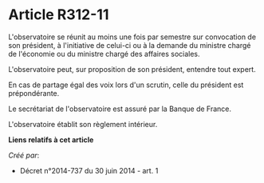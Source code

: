 # Article R312-11

L'observatoire se réunit au moins une fois par semestre sur convocation de son président, à l'initiative de celui-ci ou à la
demande du ministre chargé de l'économie ou du ministre chargé des affaires sociales.

L'observatoire peut, sur proposition de son président, entendre tout expert.

En cas de partage égal des voix lors d'un scrutin, celle du président est prépondérante.

Le secrétariat de l'observatoire est assuré par la Banque de France.

L'observatoire établit son règlement intérieur.

**Liens relatifs à cet article**

_Créé par_:

  - Décret n°2014-737 du 30 juin 2014 - art. 1
